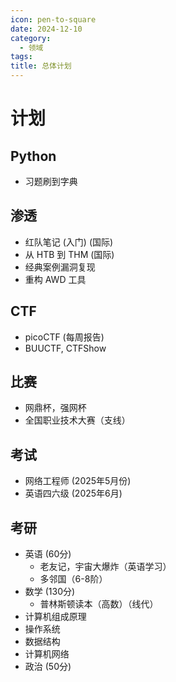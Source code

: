 ```yaml
---
icon: pen-to-square
date: 2024-12-10
category:
  - 领域
tags: 
title: 总体计划
---
```

# 计划

## Python
- 习题刷到字典

## 渗透
- 红队笔记 (入门) (国际)
- 从 HTB 到 THM (国际)
- 经典案例漏洞复现
- 重构 AWD 工具

## CTF
- picoCTF (每周报告)
- BUUCTF, CTFShow

## 比赛
- 网鼎杯，强网杯
- 全国职业技术大赛（支线）

## 考试
- 网络工程师 (2025年5月份)
- 英语四六级 (2025年6月)

## 考研
- 英语 (60分)
  - 老友记，宇宙大爆炸（英语学习）
  - 多邻国（6-8阶）
- 数学 (130分)
  - 普林斯顿读本（高数）（线代）
- 计算机组成原理
- 操作系统
- 数据结构
- 计算机网络
- 政治 (50分)